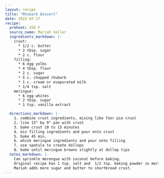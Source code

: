 ```yaml
---
layout: recipe
title: "Rhubarb Dessert"
date: 2022-07-17
recipe:
  preheat: 350 F
  source_name: Mariah Seller
  ingredients_markdown: |-
    crust:
      * 1/2 c. butter
      * 2 tbsp. sugar
      * 2 c. flour
    filling:
      * 6 egg yolks
      * 4 tbsp. flour
      * 2 c. sugar
      * 5 c. chopped rhubarb
      * 1 c. cream or evaporated milk
      * 1/4 tsp. salt
    meringue:
      * 6 egg whites
      * 2 tbsp. sugar
      * 1 tsp. vanilla extract

  directions_markdown: |-
    1. combine crust ingredients, mixing like foor pie crust
    2. line 13" by 9" pan with crust
    3. bake crust 10 to 15 minutes
    4. mix filling ingredients and pour onto crust
    5. bake 45 min.
    6. whisk meringue ingredients and pour onto filling
    7. use spatula to create dollops
    8. bake until meringue browns slightly at dollop tips
  notes_markdown: |-
    Can sprinkle merengue with coconut before baking.
    Original recipe has 1 tsp. salt and  1/2 tsp. baking powder in meringue.
    Mariah adds more sugar and butter to shortbread crust.
---
```


